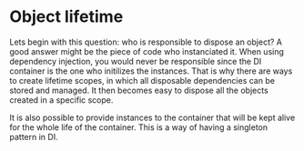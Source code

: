 ﻿# Object lifetime

Lets begin with this question: who is responsible to dispose an object? A good answer might be the piece of code who instanciated it. When using dependency injection, you would never be responsible since the DI container is the one who initilizes the instances. That is why there are ways to create lifetime scopes, in which all disposable dependencies can be stored and managed. It then becomes easy to dispose all the objects created in a specific scope.

It is also possible to provide instances to the container that will be kept alive for the whole life of the container. This is a way of having a singleton pattern in DI.